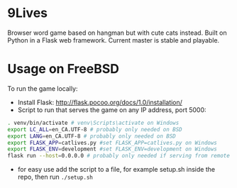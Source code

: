 # 9Lives

Browser word game based on hangman but with cute cats instead. Built on Python in a Flask web framework. 
Current master is stable and playable. 

# Usage on FreeBSD

To run the game locally:

* Install Flask: http://flask.pocoo.org/docs/1.0/installation/
* Script to run that serves the game on any IP address, port 5000:
```sh
. venv/bin/activate # venv\Scripts\activate on Windows
export LC_ALL=en_CA.UTF-8 # probably only needed on BSD
export LANG=en_CA.UTF-8 # probably only needed on BSD
export FLASK_APP=catlives.py #set FLASK_APP=catlives.py on Windows
export FLASK_ENV=development #set FLASK_ENV=development on Windows
flask run --host=0.0.0.0 # probably only needed if serving from remote machine
```
*  for easy use add the script to a file, for example setup.sh inside the repo, then run ```./setup.sh```

